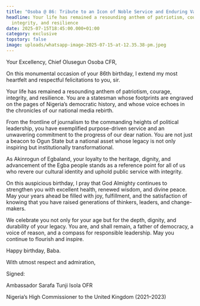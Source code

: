 ```yaml
---
title: "Osoba @ 86: Tribute to an Icon of Noble Service and Enduring Values"
headline: Your life has remained a resounding anthem of patriotism, courage,
  integrity, and resilience
date: 2025-07-15T18:45:00.000+01:00
category: exclusive
topstory: false
image: uploads/whatsapp-image-2025-07-15-at-12.35.38-pm.jpeg
---
```

Your Excellency, Chief Olusegun Osoba CFR,



On this monumental occasion of your 86th birthday, I extend my most heartfelt and respectful felicitations to you, sir.



Your life has remained a resounding anthem of patriotism, courage, integrity, and resilience. You are a statesman whose footprints are engraved on the pages of Nigeria’s democratic history, and whose voice echoes in the chronicles of our national media rebirth.



From the frontline of journalism to the commanding heights of political leadership, you have exemplified purpose-driven service and an unwavering commitment to the progress of our dear nation. You are not just a beacon to Ogun State but a national asset whose legacy is not only inspiring but institutionally transformational.



As Akinrogun of Egbaland, your loyalty to the heritage, dignity, and advancement of the Egba people stands as a reference point for all of us who revere our cultural identity and uphold public service with integrity.



On this auspicious birthday, I pray that God Almighty continues to strengthen you with excellent health, renewed wisdom, and divine peace. May your years ahead be filled with joy, fulfillment, and the satisfaction of knowing that you have raised generations of thinkers, leaders, and change-makers.



We celebrate you not only for your age but for the depth, dignity, and durability of your legacy. You are, and shall remain, a father of democracy, a voice of reason, and a compass for responsible leadership. May you continue to flourish and inspire.



Happy birthday, Baba.



With utmost respect and admiration,

Signed:

Ambassador Sarafa Tunji Isola OFR

Nigeria’s High Commissioner to the United Kingdom (2021–2023)
